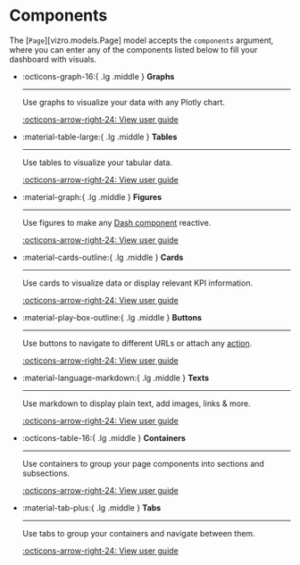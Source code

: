 # Components

The [`Page`][vizro.models.Page] model accepts the `components` argument, where you can enter any of the components listed below to fill your dashboard with visuals.

<div class="grid cards" markdown>

- :octicons-graph-16:{ .lg .middle } __Graphs__

    ---

    Use graphs to visualize your data with any Plotly chart.

    [:octicons-arrow-right-24: View user guide](graph.md)

- :material-table-large:{ .lg .middle } __Tables__

    ---

    Use tables to visualize your tabular data.

    [:octicons-arrow-right-24: View user guide](table.md)

- :material-graph:{ .lg .middle } __Figures__

    ---

    Use figures to make any [Dash component](https://dash.plotly.com/#open-source-component-libraries) reactive.

    [:octicons-arrow-right-24: View user guide](figure.md)

- :material-cards-outline:{ .lg .middle } __Cards__

    ---

    Use cards to visualize data or display relevant KPI information.

    [:octicons-arrow-right-24: View user guide](card.md)

- :material-play-box-outline:{ .lg .middle } __Buttons__

    ---

    Use buttons to navigate to different URLs or attach any [action](actions.md).

    [:octicons-arrow-right-24: View user guide](button.md)

- :material-language-markdown:{ .lg .middle } __Texts__

    ---

    Use markdown to display plain text, add images, links & more.

    [:octicons-arrow-right-24: View user guide](text)

- :octicons-table-16:{ .lg .middle } __Containers__

    ---

    Use containers to group your page components into sections and subsections.

    [:octicons-arrow-right-24: View user guide](container.md)

- :material-tab-plus:{ .lg .middle } __Tabs__

    ---

    Use tabs to group your containers and navigate between them.

    [:octicons-arrow-right-24: View user guide](tabs.md)

</div>
